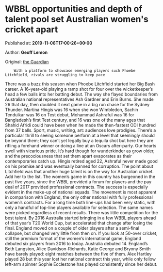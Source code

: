 
# WBBL opportunities and depth of talent pool set Australian women's cricket apart

Published at: **2019-11-06T17:00:26+00:00**

Author: **Geoff Lemon**

Original: [the Guardian](https://www.theguardian.com/sport/2019/nov/07/wbbl-opportunities-and-depth-of-talent-pool-set-australian-womens-cricket-apart)


        With a platform to showcase emerging players such Phoebe Litchfield, rivals are struggling to keep pace
      
There was a buzz this season when Phoebe Litchfield started her Big Bash career. A 16-year-old playing a ramp shot for four over the wicketkeeper’s head a few balls into her batting debut. The way she flayed boundaries from Australian national representatives Ash Gardner and Erin Burns. She made 26 that day, then doubled it next game in a big run chase for the Sydney Thunder.
Martina Hingis was 16 when she won Wimbledon, Sachin Tendulkar was 16 on Test debut, Mohammad Ashraful was 16 for Bangladesh’s first Test century, and 16 was one of the many ages that Shahid Afridi could have been when he made the then-fastest ODI hundred from 37 balls.
Sport, music, writing, art: audiences love prodigies. There’s a particular thrill to seeing someone perform at a level that seemingly should be beyond them; they can’t yet legally buy a tequila shot but here they are rifling a forehand winner or doing a line at an Oscars after-party. Our hearts swell with vicarious pride. It’s hard though for wunderkinder as grow older, and the precociousness that set them apart evaporates as their contemporaries catch up. Hingis retired aged 22, Ashraful never made good on his promise and was eventually banned for corruption.
The point about Litchfield was that another huge talent is on the way for Australian cricket. Add her to the list. The women’s game in this country has burgeoned in the past five years, since the WBBL provided a forum for players and the pay deal of 2017 provided professional contracts. The success is especially evident in the make-up of national squads.
The movement is most apparent in comparison with England, the only other national with fully professional women’s contracts. For a long time both line-ups had been very static, with only a handful of top-line players available for selection. The same names were picked regardless of recent results. There was little competition for the best talent. By 2016 Australia started bringing in a few WBBL players ahead of that year’s T20 World Cup, but accelerated that change after losing the final. England moved on a couple of older players after a semi-final collapse, but changed very little from then on.
If you look at 50-over cricket, still the premium format of the women’s international game, England debuted six players from 2016 to today. Australia debuted 14.
England’s Beth Langston, Alice Davidson-Richards, Katie George and Bryony Smith have barely played: eight matches between the five of them. Alex Hartley played 28 but this year lost her national contract this year, while only fellow left-arm spinner Sophie Ecclestone has played consistently since her debut.
